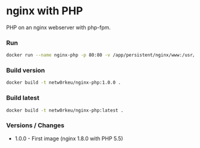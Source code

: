 # nginx with PHP

PHP on an nginx webserver with php-fpm.

### Run

```sh
docker run --name nginx-php -p 80:80 -v /app/persistent/nginx/www:/usr/share/nginx/www -d netw0rkeu/nginx-php:1.0.0
```

### Build version

```sh
docker build -t netw0rkeu/nginx-php:1.0.0 .
```

### Build latest

```sh
docker build -t netw0rkeu/nginx-php:latest .
```

### Versions / Changes

- 1.0.0 - First image (nginx 1.8.0 with PHP 5.5)
